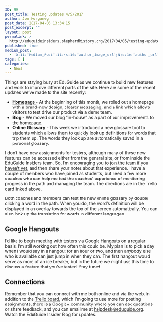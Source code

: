 ```yaml
---
ID: 99
post_title: Testing Updates 4/5/2017
author: Jon Morganeg
post_date: 2017-04-05 13:34:15
post_excerpt: ""
layout: post
permalink: >
  http://eduguideinsiders.shepherdhistory.org/2017/04/05/testing-updates-452017/
published: true
medium_post:
  - 'O:11:"Medium_Post":11:{s:16:"author_image_url";N;s:10:"author_url";N;s:11:"byline_name";N;s:12:"byline_email";N;s:10:"cross_link";N;s:2:"id";N;s:21:"follower_notification";N;s:7:"license";N;s:14:"publication_id";N;s:6:"status";N;s:3:"url";N;}'
tags: [ ]
categories:
  - News
---
```

Things are staying busy at EduGuide as we continue to build new features and work to improve different parts of the site. Here are some of the recent updates we’ve made to the site recently:
<ul>
 	<li><a href="https://trello.com/c/wL96a1vp"><b>Homepage </b></a>- At the beginning of this month, we rolled out a homepage with a brand-new design, clearer messaging, and a link which allows visitors to test drive our product via a demo team.</li>
 	<li><b>Blog </b>- We moved our blog “in-house” as a part of our improvements to the homepage.</li>
 	<li><b>Online Glossary</b> - This week we introduced a new glossary tool to students which allows them to quickly look up definitions for words that trip them up. The words they look up are automatically saved in a personal glossary.</li>
</ul>
I don’t have new assignments for testers, although many of these new features can be accessed either from the general site, or from inside the EduGuide Insiders team. So, I’m encouraging you to <a href="https://trello.com/c/9jBMPzSJ">join the team if you haven’t yet</a>, and then share your notes about that experience. I have a couple of members who have joined as students, but need a few more coaches who can help me test the coaches’ experience of monitoring progress in the path and managing the team. The directions are in the Trello card linked above.

Both coaches and members can test the new online glossary by double clicking a word in the path. When you do, the word’s definition will be displayed in an overlay towards the top of the screen automatically. You can also look up the translation for words in different languages.
<h2>Google Hangouts</h2>
I’d like to begin meeting with testers via Google Hangouts on a regular basis. I’m still working out how often this could be. My plan is to pick a day when I would say in a hangout for an hour or two, and then anybody else who is available can just jump in when they can. The first hangout would serve as more of an ice breaker, but in the future we might use this time to discuss a feature that you’ve tested. Stay tuned.
<h2>Connections</h2>
Remember that you can connect with me both online and via the web. In addition to the <a href="https://trello.com/b/3CF4rGh2">Trello board</a>, which I’m going to use more for posting assignments, there is a <a href="https://plus.google.com/b/102906894756847084014/communities/107310603151482085733">Google+ community </a>where you can ask questions or share feedback, and you can email me at <a href="mailto:helpdesk@eduguide.org">helpdesk@eduguide.org</a>. Watch the EduGuide Insider Blog for updates.